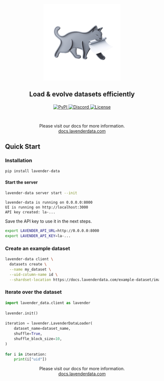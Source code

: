 <p align="center">
    <img src="https://github.com/fal-ai/lavender-data/raw/main/assets/logo.webp" alt="Lavender Data Logo" width="50%" />
</p>

<h2>
    <p align="center">
        Load & evolve datasets efficiently
    </p>
</h2>

<p align="center">
    <a href="https://pypi.org/project/lavender-data/">
        <img alt="PyPI" src="https://img.shields.io/pypi/v/lavender-data.svg">
    </a>
    <a href="https://discord.gg/fal-ai">
        <img alt="Discord" src="https://img.shields.io/badge/Discord-chat-2eb67d.svg?logo=discord">
    </a>
    <a href="https://github.com/fal-ai/lavender-data/blob/main/LICENSE">
        <img alt="License" src="https://img.shields.io/badge/License-Apache%202.0-green.svg">
    </a>
</p>

<br />

<p align="center">
    Please visit our docs for more information.
    <br />
    <a href="https://docs.lavenderdata.com/">
        docs.lavenderdata.com
    </a>
</p>

## Quick Start

### Installation

```bash
pip install lavender-data
```

#### Start the server

```bash
lavender-data server start --init
```

```
lavender-data is running on 0.0.0.0:8000
UI is running on http://localhost:3000
API key created: la-...
```

Save the API key to use it in the next steps.

```bash
export LAVENDER_API_URL=http://0.0.0.0:8000
export LAVENDER_API_KEY=la-...
```

### Create an example dataset

```bash
lavender-data client \
  datasets create \
  --name my_dataset \
  --uid-column-name id \
  --shardset-location https://docs.lavenderdata.com/example-dataset/images/
```

### Iterate over the dataset

```python
import lavender_data.client as lavender

lavender.init()

iteration = lavender.LavenderDataLoader(
    dataset_name=dataset_name,
    shuffle=True,
    shuffle_block_size=10,
)

for i in iteration:
    print(i["uid"])
```

<p align="center">
    Please visit our docs for more information.
    <br />
    <a href="https://docs.lavenderdata.com/">
        docs.lavenderdata.com
    </a>
</p>
